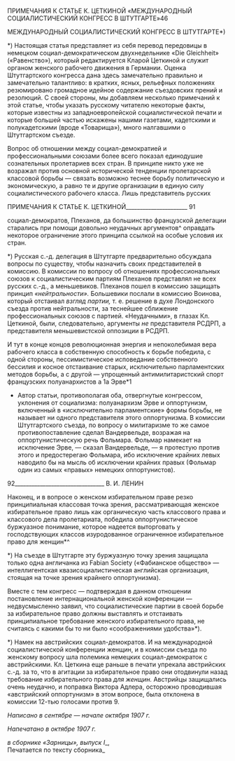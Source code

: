 ПРИМЕЧАНИЯ К СТАТЬЕ К. ЦЕТКИНОЙ «МЕЖДУНАРОДНЫЙ СОЦИАЛИСТИЧЕСКИЙ КОНГРЕСС В ШТУТГАРТЕ»46

МЕЖДУНАРОДНЫЙ СОЦИАЛИСТИЧЕСКИЙ КОНГРЕСС В ШТУТГАРТЕ*)

*) Настоящая статья представляет из себя перевод передовицы в немецком социал-демократическом двухнедельнике «Die Gleichheit» («Равенство»), который редактиру­ется Кларой Цеткиной и служит органом женского рабочего движения в Германии. Оценка Штутгартского конгресса дана здесь замечательно правильно и замечательно талантливо: в кратких, ясных, рельефных положениях резюмировано громадное идей­ное содержание съездовских прений и резолюций. С своей стороны, мы добавляем не­сколько примечаний к этой статье, чтобы указать русскому читателю некоторые факты, которые известны из западноевропейской социалистической печати и которые большей частью искажены нашими газетами, кадетскими и полукадетскими (вроде «Товари­ща»), много налгавшими о Штутгартском съезде.

Вопрос об отношении между социал-демократией и профессиональными союзами более всего пока­зал единодушие сознательных пролетариев всех стран. В принципе никто уже не возражал против основ­ной исторической тенденции пролетарской классовой борьбы — связать возможно теснее борьбу поли­тическую и экономическую, а равно те и другие организации в единую силу социалистического рабочего класса. Лишь представитель русских

  

ПРИМЕЧАНИЯ К СТАТЬЕ К. ЦЕТКИНОЙ______________________ 91

социал-демократов, Плеханов, да большинство французской делегации старались при помощи довольно неудачных аргументов^ оправдать некоторое ограничение этого принципа ссылкой на особые условия их стран.

*) Русская с.-д. делегация в Штутгарте предварительно обсуждала вопросы по суще­ству, чтобы назначить своих представителей в комиссию. В комиссии по вопросу об отношениях профессиональных союзов к социалистическим партиям Плеханов пред­ставлял не всех русских с.-д., а меньшевиков. Плеханов пошел в комиссию защищать принцип _«нейтральности»._ Большевики послали в комиссию Воинова, который от­стаивал _взгляд партии,_ т. е. решение в духе Лондонского съезда против нейтральности, за теснейшее сближение профессиональных союзов с партией. «Неудачными», в глазах Кл. Цеткиной, были, следовательно, аргументы _не_ представителя РСДРП, а представи­теля меньшевистской оппозиции в РСДРП.

И тут в конце концов революционная энергия и непоколебимая вера рабочего класса в собственную способность к борьбе победила, с одной стороны, пессимистическое исповедание собственного бессилия и косное отстаивание старых, исключительно парламентских методов борьбы, а с другой — упрощенный антимилитаристский спорт французских полуанархистов а 1а Эрве*1

* Автор статьи, противополагая оба, отвергнутые конгрессом, уклонения от социа­лизма: полуанархизм Эрве и оппортунизм, включенный в «исключительно парламент­ские» формы борьбы, не называет ни одного представителя этого оппортунизма. В ко­миссии Штутгартского съезда, по вопросу о милитаризме то же самое противопостав­ление сделал Вандервельде, возражая на оппортунистическую речь Фольмара. Фольмар намекает на исключение Эрве, — сказал Вандервельде, — я протестую против этого и предостерегаю Фольмара, ибо исключение крайних левых наводило бы на мысль об исключении крайних правых (Фольмар один из самых «правых» немецких оппортуни­стов).

  

92________________________________ В. И. ЛЕНИН

Наконец, и в вопросе о женском избирательном праве резко принципиальная классовая точка зрения, рассматривающая женское избирательное право лишь как органическую часть классового права и клас­сового дела пролетариата, победила оппортунистическое буржуазное понимание, которое надеется вы­торговать у господствующих классов изуродованное ограниченное избирательное право для женщин*^

*) На съезде в Штутгарте эту буржуазную точку зрения защищала только одна анг­личанка из Fabian Society («Фабианское общество» — интеллигентская квазисоциали­стическая английская организация, стоящая на точке зрения крайнего оппортунизма).

Вместе с тем конгресс — подтверждая в данном отношении постановление интернациональной жен­ской конференции — недвусмысленно заявил, что социалистические партии в своей борьбе за избира­тельное право должны выставлять и отстаивать принципиальное требование женского избирательного права, не считаясь с какими бы то ни было «соображениями удобства»*).

*) Намек на австрийских социал-демократов. И на международной социалистической конференции женщин, и в комиссии съезда по женскому вопросу шла полемика немец­ких социал-демократок с австрийскими. Кл. Цеткина еще раньше в печати упрекала ав­стрийских с.-д. за то, что в агитации за избирательное право они отодвинули назад тре­бование избирательного права _для женщин._ Австрийцы защищались очень неудачно, и поправка Виктора Адлера, осторожно проводившая «австрийский оппортунизм» в этом вопросе, была отклонена в комиссии 12-тью голосами против 9.

_Написано в сентябре_ — _начале октября 1907 г._

_Напечатано в октябре 1907 г._

_в сборнике «Зарницы», выпуск_ _I__,                                                    Печатается по тексту сборника_